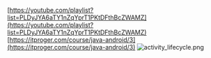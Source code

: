 [https://youtube.com/playlist?list=PLDyJYA6aTY1nZqYprT1PKtDFthBcZWAMZ](https://youtube.com/playlist?list=PLDyJYA6aTY1nZqYprT1PKtDFthBcZWAMZ)
[https://itproger.com/course/java-android/3](https://itproger.com/course/java-android/3)
![activity_lifecycle.png](Languages/Kotlin/activity_lifecycle.png)
